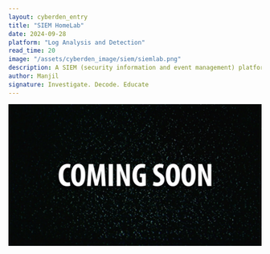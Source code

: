 ```yaml
---
layout: cyberden_entry
title: "SIEM HomeLab"
date: 2024-09-28
platform: "Log Analysis and Detection"
read_time: 20
image: "/assets/cyberden_image/siem/siemlab.png"
description: A SIEM (security information and event management) platform works by collecting log and event data produced by these various technologies, and provides security analysts with a comprehensive view of their organization's IT environment. 
author: Manjil
signature: Investigate. Decode. Educate
---
```



<img class="zoomable" src="/assets/cyberden_image/siem/soon.jpg" alt="coming soon">



